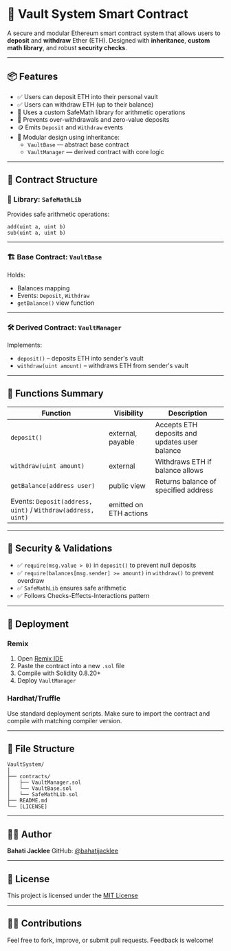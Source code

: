 # 🔐 Vault System Smart Contract

A secure and modular Ethereum smart contract system that allows users to **deposit** and **withdraw** Ether (ETH). Designed with **inheritance**, **custom math library**, and robust **security checks**.

---

## 📦 Features

- ✅ Users can deposit ETH into their personal vault
- ✅ Users can withdraw ETH (up to their balance)
- 🧮 Uses a custom SafeMath library for arithmetic operations
- 🚫 Prevents over-withdrawals and zero-value deposits
- 🪙 Emits `Deposit` and `Withdraw` events
- 🧱 Modular design using inheritance:
  - `VaultBase` — abstract base contract
  - `VaultManager` — derived contract with core logic

---

## 🧠 Contract Structure

### 📂 Library: `SafeMathLib`

Provides safe arithmetic operations:
```solidity
add(uint a, uint b)
sub(uint a, uint b)
````

---

### 🏗️ Base Contract: `VaultBase`

Holds:

* Balances mapping
* Events: `Deposit`, `Withdraw`
* `getBalance()` view function

---

### 🛠️ Derived Contract: `VaultManager`

Implements:

* `deposit()` – deposits ETH into sender's vault
* `withdraw(uint amount)` – withdraws ETH from sender's vault

---

## 📜 Functions Summary

| Function                                                     | Visibility             | Description                                   |
| ------------------------------------------------------------ | ---------------------- | --------------------------------------------- |
| `deposit()`                                                  | external, payable      | Accepts ETH deposits and updates user balance |
| `withdraw(uint amount)`                                      | external               | Withdraws ETH if balance allows               |
| `getBalance(address user)`                                   | public view            | Returns balance of specified address          |
| Events: `Deposit(address, uint)` / `Withdraw(address, uint)` | emitted on ETH actions |                                               |

---

## 🔐 Security & Validations

* ✅ `require(msg.value > 0)` in `deposit()` to prevent null deposits
* ✅ `require(balances[msg.sender] >= amount)` in `withdraw()` to prevent overdraw
* ✅ `SafeMathLib` ensures safe arithmetic
* ✅ Follows Checks-Effects-Interactions pattern

---

## 🚀 Deployment

### Remix

1. Open [Remix IDE](https://remix.ethereum.org/)
2. Paste the contract into a new `.sol` file
3. Compile with Solidity 0.8.20+
4. Deploy `VaultManager`

### Hardhat/Truffle

Use standard deployment scripts. Make sure to import the contract and compile with matching compiler version.

---

## 📂 File Structure

```
VaultSystem/
│
├── contracts/
│   ├── VaultManager.sol
│   └── VaultBase.sol
│   └── SafeMathLib.sol
├── README.md
└── [LICENSE]
```

---

## 👨‍💻 Author

**Bahati Jacklee**
GitHub: [@bahatijacklee](https://github.com/bahatijacklee)

---

## 📝 License

This project is licensed under the [MIT License](LICENSE)

---

## 🙋‍♂️ Contributions

Feel free to fork, improve, or submit pull requests. Feedback is welcome!

